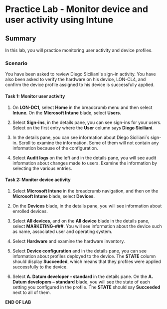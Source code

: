 # Practice Lab - Monitor device and user activity using Intune

## Summary

In this lab, you will practice monitoring user activity and device profiles.

### Scenario

You have been asked to review Diego Siciliani's sign-in activity.  You have also been asked to verify the hardware on his device, LON-CL4, and confirm the device profile assigned to his device is successfully applied. 

#### Task 1: Monitor user activity

1.  On **LON-DC1**, select **Home** in the breadcrumb menu and then select **Intune**.
    On the **Microsoft Intune** blade, select **Users**.

2.  Select **Sign-ins**, in the details pane, you can see sign-ins for your
    users. Select on the first entry where the **User** column says **Diego
    Siciliani**.

3.  In the details pane, you can see information about Diego Siciliani´s
    sign-in. Scroll to examine the information. Some of them will not contain
    any information because of the configuration.

4.  Select **Audit logs** on the left and in the details pane, you will see audit information
    about changes made to users. Examine the information by selecting the various
    entries.

#### Task 2: Monitor device activity

1.  Select **Microsoft Intune** in the breadcrumb navigation, and then on the 
    **Microsoft Intune** blade, select **Devices**.

2.  On the **Devices** blade, in the details pane, you will see information
    about enrolled devices.

3.  Select **All devices**, and on the **All device** blade in the details pane,
    select **MARKETING-###**. You will see information about the device such as name,
    associated user and operating system.

4.  Select **Hardware** and examine the hardware inventory.

5.  Select **Device configuration** and in the details pane, you can see
    information about profiles deployed to the device. The **STATE** column
    should display **Succeeded**, which means that they profiles were applied
    successfully to the device.

6.  Select **A. Datum developer – standard** in the details pane. On the **A.
    Datum developers – standard** blade, you will see the state of each setting
    you configured in the profile. The **STATE** should say **Succeeded** next
    to all of them.

**END OF LAB**